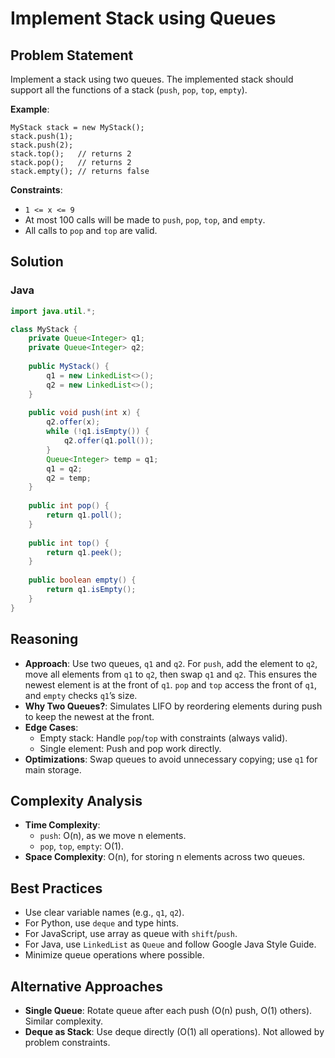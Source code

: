 # Implement Stack using Queues

## Problem Statement
Implement a stack using two queues. The implemented stack should support all the functions of a stack (`push`, `pop`, `top`, `empty`).

**Example**:
```
MyStack stack = new MyStack();
stack.push(1);
stack.push(2);
stack.top();   // returns 2
stack.pop();   // returns 2
stack.empty(); // returns false
```

**Constraints**:
- `1 <= x <= 9`
- At most 100 calls will be made to `push`, `pop`, `top`, and `empty`.
- All calls to `pop` and `top` are valid.

## Solution

### Java
```java
import java.util.*;

class MyStack {
    private Queue<Integer> q1;
    private Queue<Integer> q2;
    
    public MyStack() {
        q1 = new LinkedList<>();
        q2 = new LinkedList<>();
    }
    
    public void push(int x) {
        q2.offer(x);
        while (!q1.isEmpty()) {
            q2.offer(q1.poll());
        }
        Queue<Integer> temp = q1;
        q1 = q2;
        q2 = temp;
    }
    
    public int pop() {
        return q1.poll();
    }
    
    public int top() {
        return q1.peek();
    }
    
    public boolean empty() {
        return q1.isEmpty();
    }
}
```

## Reasoning
- **Approach**: Use two queues, `q1` and `q2`. For `push`, add the element to `q2`, move all elements from `q1` to `q2`, then swap `q1` and `q2`. This ensures the newest element is at the front of `q1`. `pop` and `top` access the front of `q1`, and `empty` checks `q1`’s size.
- **Why Two Queues?**: Simulates LIFO by reordering elements during push to keep the newest at the front.
- **Edge Cases**:
  - Empty stack: Handle `pop`/`top` with constraints (always valid).
  - Single element: Push and pop work directly.
- **Optimizations**: Swap queues to avoid unnecessary copying; use `q1` for main storage.

## Complexity Analysis
- **Time Complexity**:
  - `push`: O(n), as we move n elements.
  - `pop`, `top`, `empty`: O(1).
- **Space Complexity**: O(n), for storing n elements across two queues.

## Best Practices
- Use clear variable names (e.g., `q1`, `q2`).
- For Python, use `deque` and type hints.
- For JavaScript, use array as queue with `shift`/`push`.
- For Java, use `LinkedList` as `Queue` and follow Google Java Style Guide.
- Minimize queue operations where possible.

## Alternative Approaches
- **Single Queue**: Rotate queue after each push (O(n) push, O(1) others). Similar complexity.
- **Deque as Stack**: Use deque directly (O(1) all operations). Not allowed by problem constraints.